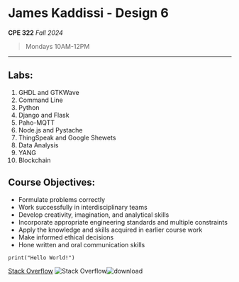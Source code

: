 # James Kaddissi - Design 6
**CPE 322**
*Fall 2024*
> Mondays 10AM-12PM

---

## Labs:
1. GHDL and GTKWave
2. Command Line
3. Python
4. Django and Flask
5. Paho-MQTT
6. Node.js and Pystache
7. ThingSpeak and Google Shewets
8. Data Analysis
9. YANG
10. Blockchain

## Course Objectives:
- Formulate problems correctly
- Work successfully in interdisciplinary teams
- Develop creativity, imagination, and analytical skills
- Incorporate appropriate engineering standards and multiple constraints
- Apply the knowledge and skills acquired in earlier course work
- Make informed ethical decisions
- Hone written and oral communication skills

`print("Hello World!")`

[Stack Overflow](https://stackoverflow.com/users/11536249/j-kadditz)
![Stack Overflow]()![download](https://github.com/user-attachments/assets/87175b47-2033-4854-9a78-623dc3625503)
